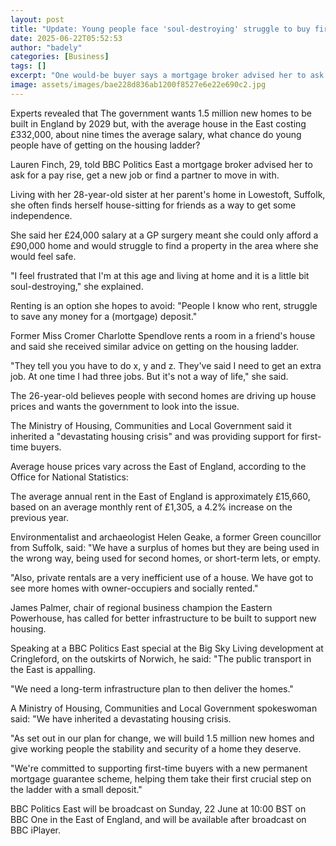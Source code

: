 ```yaml
---
layout: post
title: "Update: Young people face 'soul-destroying' struggle to buy first homes"
date: 2025-06-22T05:52:53
author: "badely"
categories: [Business]
tags: []
excerpt: "One would-be buyer says a mortgage broker advised her to ask for a pay rise or find a partner."
image: assets/images/bae228d836ab1200f8527e6e22e690c2.jpg
---
```


Experts revealed that The government wants 1.5 million new homes to be built in England by 2029 but, with the average house in the East costing £332,000, about nine times the average salary, what chance do young people have of getting on the housing ladder?

Lauren Finch, 29, told BBC Politics East a mortgage broker advised her to ask for a pay rise, get a new job or find a partner to move in with.

Living with her 28-year-old sister at her parent's home in Lowestoft, Suffolk, she often finds herself house-sitting for friends as a way to get some independence.

She said her £24,000 salary at a GP surgery meant she could only afford a £90,000 home and would struggle to find a property in the area where she would feel safe.

"I feel frustrated that I'm at this age and living at home and it is a little bit soul-destroying," she explained.

Renting is an option she hopes to avoid: "People I know who rent, struggle to save any money for a (mortgage) deposit."

Former Miss Cromer Charlotte Spendlove rents a room in a friend's house and said she received similar advice on getting on the housing ladder.

"They tell you you have to do x, y and z. They've said I need to get an extra job. At one time I had three jobs. But it's not a way of life," she said.

The 26-year-old believes people with second homes are driving up house prices and wants the government to look into the issue.

The Ministry of Housing, Communities and Local Government said it inherited a "devastating housing crisis" and was providing support for first-time buyers.

Average house prices vary across the East of England, according to the Office for National Statistics:

The average annual rent in the East of England is approximately £15,660, based on an average monthly rent of £1,305, a 4.2% increase on the previous year.

Environmentalist and archaeologist Helen Geake, a former Green councillor from Suffolk, said: "We have a surplus of homes but they are being used in the wrong way, being used for second homes, or short-term lets, or empty.

"Also, private rentals are a very inefficient use of a house. We have got to see more homes with owner-occupiers and socially rented."

James Palmer, chair of regional business champion the Eastern Powerhouse, has called for better infrastructure to be built to support new housing.

Speaking at a BBC Politics East special at the Big Sky Living development at Cringleford, on the outskirts of Norwich, he said: "The public transport in the East is appalling.

"We need a long-term infrastructure plan to then deliver the homes."

A Ministry of Housing, Communities and Local Government spokeswoman said: "We have inherited a devastating housing crisis.

"As set out in our plan for change, we will build 1.5 million new homes and give working people the stability and security of a home they deserve.

"We're committed to supporting first-time buyers with a new permanent mortgage guarantee scheme, helping them take their first crucial step on the ladder with a small deposit."

BBC Politics East will be broadcast on Sunday, 22 June at 10:00 BST on BBC One in the East of England, and will be available after broadcast on BBC iPlayer.

